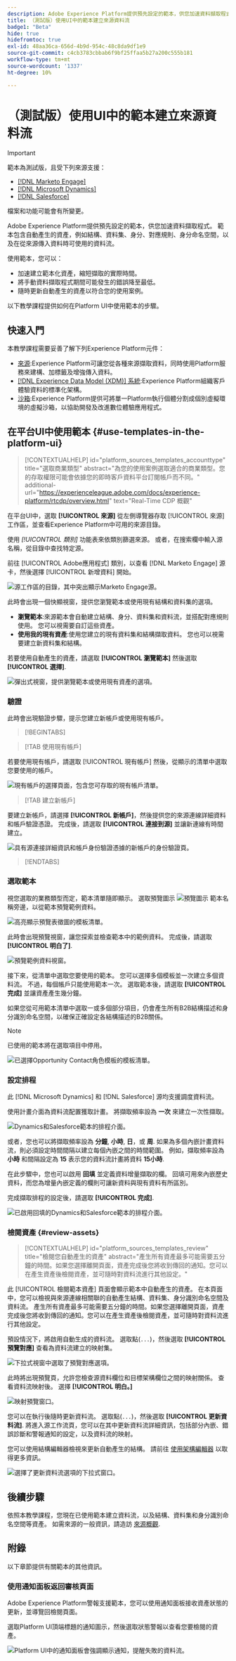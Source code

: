 ```yaml
---
description: Adobe Experience Platform提供預先設定的範本，供您加速資料擷取程式。 範本包含自動產生的資產，例如結構、資料集、對應規則、身分、身分識別命名空間，以及資料流，您可在將資料從來源傳入Experience Platform時使用這些資產。
title: （測試版）使用UI中的範本建立來源資料流
badge1: "Beta"
hide: true
hidefromtoc: true
exl-id: 48aa36ca-656d-4b9d-954c-48c8da9df1e9
source-git-commit: c4cb3783cbbab6f9bf25ffaa5b27a200c555b181
workflow-type: tm+mt
source-wordcount: '1337'
ht-degree: 10%

---
```


# （測試版）使用UI中的範本建立來源資料流

>[!IMPORTANT]
>
>範本為測試版，且受下列來源支援：
>
>* [[!DNL Marketo Engage]](../../connectors/adobe-applications/marketo/marketo.md)
>* [[!DNL Microsoft Dynamics]](../../connectors/crm/ms-dynamics.md)
>* [[!DNL Salesforce]](../../connectors/crm/salesforce.md)
>
>檔案和功能可能會有所變更。

Adobe Experience Platform提供預先設定的範本，供您加速資料擷取程式。 範本包含自動產生的資產，例如結構、資料集、身分、對應規則、身分命名空間，以及在從來源傳入資料時可使用的資料流。

使用範本，您可以：

* 加速建立範本化資產，縮短擷取的實際時間。
* 將手動資料擷取程式期間可能發生的錯誤降至最低。
* 隨時更新自動產生的資產以符合您的使用案例。

以下教學課程提供如何在Platform UI中使用範本的步驟。

## 快速入門

本教學課程需要妥善了解下列Experience Platform元件：

* [來源](../../home.md):Experience Platform可讓您從各種來源擷取資料，同時使用Platform服務來建構、加標籤及增強傳入資料。
* [[!DNL Experience Data Model (XDM)] 系統](../../../xdm/home.md):Experience Platform組織客戶體驗資料的標準化架構。
* [沙箱](../../../sandboxes/home.md):Experience Platform提供可將單一Platform執行個體分割成個別虛擬環境的虛擬沙箱，以協助開發及改進數位體驗應用程式。

## 在平台UI中使用範本 {#use-templates-in-the-platform-ui}

>[!CONTEXTUALHELP]
>id="platform_sources_templates_accounttype"
>title="選取商業類型"
>abstract="為您的使用案例選取適合的商業類型。您的存取權限可能會依據您的即時客戶資料平台訂閱帳戶而不同。"
>additional-url="https://experienceleague.adobe.com/docs/experience-platform/rtcdp/overview.html" text="Real-Time CDP 概觀"

在平台UI中，選取 **[!UICONTROL 來源]** 從左側導覽器存取 [!UICONTROL 來源] 工作區，並查看Experience Platform中可用的來源目錄。

使用 *[!UICONTROL 類別]* 功能表來依類別篩選來源。 或者，在搜索欄中輸入源名稱，從目錄中查找特定源。

前往 [!UICONTROL Adobe應用程式] 類別，以查看 [!DNL Marketo Engage] 源卡，然後選擇 [!UICONTROL 新增資料] 開始。

![源工作區的目錄，其中突出顯示Marketo Engage源。](../../images/tutorials/templates/catalog.png)

此時會出現一個快顯視窗，提供您瀏覽範本或使用現有結構和資料集的選項。

* **瀏覽範本**:來源範本會自動建立結構、身分、資料集和資料流，並搭配對應規則使用。 您可以視需要自訂這些資產。
* **使用我的現有資產**:使用您建立的現有資料集和結構擷取資料。 您也可以視需要建立新資料集和結構。

若要使用自動產生的資產，請選取 **[!UICONTROL 瀏覽範本]** 然後選取 **[!UICONTROL 選擇]**.

![彈出式視窗，提供瀏覽範本或使用現有資產的選項。](../../images/tutorials/templates/browse-templates.png)

### 驗證

此時會出現驗證步驟，提示您建立新帳戶或使用現有帳戶。

>[!BEGINTABS]

>[!TAB 使用現有帳戶]

若要使用現有帳戶，請選取 [!UICONTROL 現有帳戶] 然後，從顯示的清單中選取您要使用的帳戶。

![現有帳戶的選擇頁面，包含您可存取的現有帳戶清單。](../../images/tutorials/templates/existing-account.png)

>[!TAB 建立新帳戶]

要建立新帳戶，請選擇 **[!UICONTROL 新帳戶]**，然後提供您的來源連線詳細資料和帳戶驗證憑證。 完成後，請選取 **[!UICONTROL 連接到源]** 並讓新連線有時間建立。

![具有源連接詳細資訊和帳戶身份驗證憑據的新帳戶的身份驗證頁。](../../images/tutorials/templates/new-account.png)

>[!ENDTABS]

### 選取範本

視您選取的業務類型而定，範本清單隨即顯示。 選取預覽圖示 ![預覽圖示](../../images/tutorials/templates/preview-icon.png) 範本名稱旁邊，以從範本預覽範例資料。

![高亮顯示預覽表徵圖的模板清單。](../../images/tutorials/templates/templates.png)

此時會出現預覽視窗，讓您探索並檢查範本中的範例資料。 完成後，請選取 **[!UICONTROL 明白了]**.

![預覽範例資料視窗。](../../images/tutorials/templates/preview-sample-data.png)

接下來，從清單中選取您要使用的範本。 您可以選擇多個模板並一次建立多個資料流。 不過，每個帳戶只能使用範本一次。 選取範本後，請選取 **[!UICONTROL 完成]** 並讓資產產生幾分鐘。

如果您從可用範本清單中選取一或多個部分項目，仍會產生所有B2B結構描述和身分識別命名空間，以確保正確設定各結構描述的B2B關係。

>[!NOTE]
>
>已使用的範本將在選取項目中停用。

![已選擇Opportunity Contact角色模板的模板清單。](../../images/tutorials/templates/select-template.png)

### 設定排程

此 [!DNL Microsoft Dynamics] 和 [!DNL Salesforce] 源均支援調度資料流。

使用計畫介面為資料流配置獲取計畫。 將擷取頻率設為 **一次** 來建立一次性擷取。

![Dynamics和Salesforce範本的排程介面。](../../images/tutorials/templates/schedule.png)

或者，您也可以將擷取頻率設為 **分鐘**, **小時**, **日**，或 **周**. 如果為多個內嵌計畫資料流，則必須設定時間間隔以建立每個內嵌之間的時間範圍。 例如，擷取頻率設為 **小時** 和間隔設定為 **15** 表示您的資料流計畫將資料 **15小時**.

在此步驟中，您也可以啟用 **回填** 並定義資料增量擷取的欄。 回填可用來內嵌歷史資料，而您為增量內嵌定義的欄則可讓新資料與現有資料有所區別。

完成擷取排程的設定後，請選取 **[!UICONTROL 完成]**.

![已啟用回填的Dynamics和Salesforce範本的排程介面。](../../images/tutorials/templates/backfill.png)

### 檢閱資產 {#review-assets}

>[!CONTEXTUALHELP]
>id="platform_sources_templates_review"
>title="檢閱您自動產生的資產"
>abstract="產生所有資產最多可能需要五分鐘的時間。如果您選擇離開頁面，資產完成後您將收到傳回的通知。您可以在產生資產後檢閱資產，並可隨時對資料流進行其他設定。"

此 [!UICONTROL 檢閱範本資產] 頁面會顯示範本中自動產生的資產。 在本頁面中，您可以檢視與來源連線相關聯的自動產生結構、資料集、身分識別命名空間及資料流。 產生所有資產最多可能需要五分鐘的時間。如果您選擇離開頁面，資產完成後您將收到傳回的通知。您可以在產生資產後檢閱資產，並可隨時對資料流進行其他設定。

預設情況下，將啟用自動生成的資料流。 選取點(`...`)，然後選取 **[!UICONTROL 預覽對應]** 查看為資料流建立的映射集。

![下拉式視窗中選取了預覽對應選項。](../../images/tutorials/templates/preview.png)

此時將出現預覽頁，允許您檢查源資料欄位和目標架構欄位之間的映射關係。 查看資料流映射後。 選擇 **[!UICONTROL 明白。]**

![映射預覽窗口。](../../images/tutorials/templates/preview-mappings.png)

您可以在執行後隨時更新資料流。 選取點(`...`)，然後選取 **[!UICONTROL 更新資料流]**. 將進入源工作流頁，您可以在其中更新資料流詳細資訊，包括部分內嵌、錯誤診斷和警報通知的設定，以及資料流的映射。

您可以使用結構編輯器檢視來更新自動產生的結構。 請前往 [使用架構編輯器](../../../xdm/tutorials/create-schema-ui.md) 以取得更多資訊。

![選擇了更新資料流選項的下拉式窗口。](../../images/tutorials/templates/update.png)

## 後續步驟

依照本教學課程，您現在已使用範本建立資料流，以及結構、資料集和身分識別命名空間等資產。 如需來源的一般資訊，請造訪 [來源概觀](../../home.md).

## 附錄

以下章節提供有關範本的其他資訊。

### 使用通知面板返回審核頁面

Adobe Experience Platform警報支援範本，您可以使用通知面板接收資產狀態的更新，並導覽回檢閱頁面。

選取Platform UI頂端標題的通知圖示，然後選取狀態警報以查看您要檢閱的資產。

![Platform UI中的通知面板會強調顯示通知，提醒失敗的資料流。](../../images/tutorials/templates/notifications.png)
